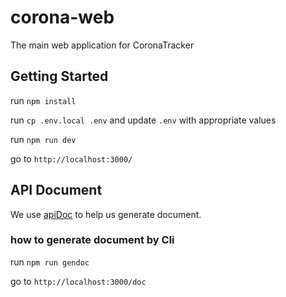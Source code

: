 # corona-web
The main web application for CoronaTracker

## Getting Started

run `npm install`

run `cp .env.local .env` and update `.env` with appropriate values

run `npm run dev` 
 
go to `http://localhost:3000/`

## API Document

We use [apiDoc](https://apidocjs.com/) to help us generate document.

### how to generate document by Cli

run `npm run gendoc`

go to `http://localhost:3000/doc`
